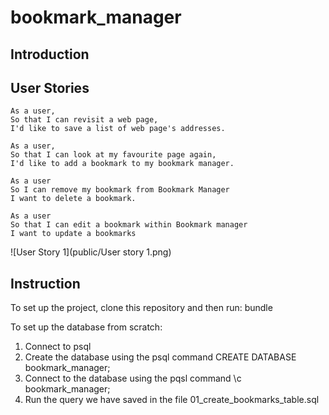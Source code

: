 # bookmark_manager

Introduction
-------

User Stories
----------

```
As a user,
So that I can revisit a web page,
I'd like to save a list of web page's addresses.

As a user,
So that I can look at my favourite page again,
I'd like to add a bookmark to my bookmark manager.

As a user
So I can remove my bookmark from Bookmark Manager
I want to delete a bookmark.

As a user
So that I can edit a bookmark within Bookmark manager
I want to update a bookmarks
```

![User Story 1](public/User story 1.png)


Instruction
-----
To set up the project, clone this repository and then run: bundle

To set up the database from scratch:
1. Connect to psql
2. Create the database using the psql command CREATE DATABASE bookmark_manager;
3. Connect to the database using the pqsl command \c bookmark_manager;
4. Run the query we have saved in the file 01_create_bookmarks_table.sql
